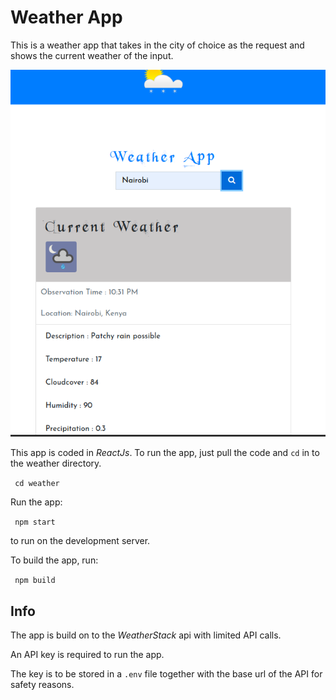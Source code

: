 

# Weather App

This is a weather app that takes in the city of choice as the request and shows the current weather of the input.

![weather-app](./public/images/twitter.png)


This app is coded in *ReactJs*.
To run the app, just pull the code and `cd` in to the weather directory.


` cd weather`

Run the app: 


` npm start`

to run on the development server.

To build the app, run:

` npm build`

## Info

The app is build on to the *WeatherStack* api with limited API calls.

An API key is required to run the app.

The key is to be stored in a `.env` file together with the base url of the API for safety reasons.


